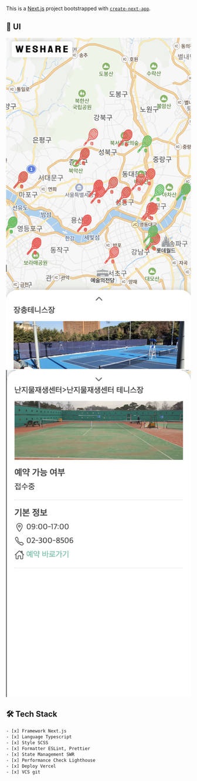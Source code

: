 This is a [Next.js](https://nextjs.org/) project bootstrapped with [`create-next-app`](https://github.com/vercel/next.js/tree/canary/packages/create-next-app).

## 📱 UI

<div style={{display:flex}} >
    <img src="./public/images/screen.png"/>
    <img src="./public/images/screenDetail.png"/>
</div>

## 🛠️ Tech Stack

```
- [x] Framework Next.js
- [x] Language Typescript
- [x] Style SCSS
- [x] Formatter ESLint, Prettier
- [x] State Management SWR
- [x] Performance Check Lighthouse
- [x] Deploy Vercel
- [x] VCS git
```
